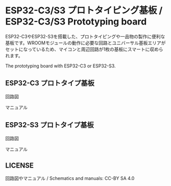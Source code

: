 # ESP32-C3/S3 プロトタイピング基板 / ESP32-C3/S3 Prototyping board

ESP32-C3やESP32-S3を搭載した、プロトタイピングや一品物の製作に便利な基板です。WROOMモジュールの動作に必要な回路とユニバーサル基板エリアがセットになっているため、マイコンと周辺回路が1枚の基板にスマートに収められます。

The prototyping board with ESP32-C3 or ESP32-S3.

## ESP32-C3 プロトタイプ基板

回路図

マニュアル

## ESP32-S3 プロトタイプ基板

回路図

マニュアル

## LICENSE

回路図やマニュアル / Schematics and manuals: CC-BY SA 4.0
